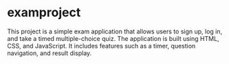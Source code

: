 # examproject
This project is a simple exam application that allows users to sign up, log in, and take a timed multiple-choice quiz. The application is built using HTML, CSS, and JavaScript. It includes features such as a timer, question navigation, and result display.
